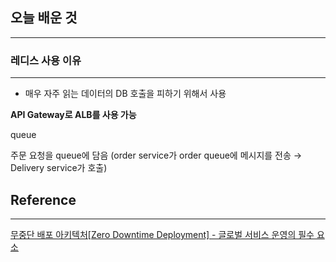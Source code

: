 ## 오늘 배운 것

---

### 레디스 사용 이유

---

- 매우 자주 읽는 데이터의 DB 호출을 피하기 위해서 사용

**API Gateway로 ALB를 사용 가능**

queue

주문 요청을 queue에 담음 (order service가 order queue에 메시지를 전송 → Delivery service가 호출)

## Reference

---

[무중단 배포 아키텍처[Zero Downtime Deployment] - 글로벌 서비스 운영의 필수 요소](https://www.samsungsds.com/kr/insights/1256264_4627.html)